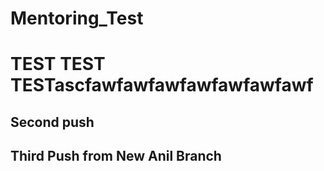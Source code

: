 # Mentoring_Test


# TEST TEST TESTascfawfawfawfawfawfawfawf

## Second push


## Third Push from New Anil Branch
